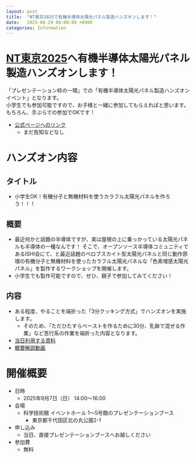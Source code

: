 ```yaml
---
layout: post
title:  "NT東京2025で有機半導体太陽光パネル製造ハンズオンします！"
date:   2025-08-29 00:00:00 +0900
categories: Information
---
```

# [NT東京2025](https://nt-tokyo.org/)へ有機半導体太陽光パネル製造ハンズオンします！
「プレゼンテーション枠の一環」での「有機半導体太陽光パネル製造ハンズオンイベント」となります。  
小学生でも参加可能ですので、お子様と一緒に参加してもらえればと思います。  
もちろん、手ぶらでの参加でOKです！  

- [公式ページへのリンク](https://nt-tokyo.org/)
    - まだ告知などなし


# ハンズオン内容
## タイトル
- 小学生OK！有機分子と無機材料を使うカラフル太陽光パネルを作ろう！！！
## 概要
- 最近何かと話題の半導体ですが、実は屋根の上に乗っかっている太陽光パネルも半導体の一種なんです！
そこで、オープンソース半導体コミュニティであるISHI会にて、と最近話題のペロブスカイト型太陽光パネルと同じ動作原理の有機分子と無機材料を使ったカラフル太陽光パネルな「色素増感太陽光パネル」を製作するワークショップを開催します。
- 小学生でも製作可能ですので、ぜひ、親子で参加してみてください！
## 内容
- ある程度、やることを端折った「3分クッキング方式」でハンズオンを実施します。
    - そのため、「ただひたすらペーストを作るために30分、乳鉢で混ぜる作業」など苦行系の作業を端折った内容となります。
- [当日利用する資料](https://ishi-kai.org/assets/presentation/event/202509/Dye-sensitized_solar_cells_V2.pdf)
- [概要解説動画](https://youtu.be/B_BENM9wfdA?si=A1lwTtHzRvtd7-Ef)


# 開催概要
- 日時 
    - 2025年9月7日（日） 14:00～16:00  
- 会場 
    - 科学技術館 イベントホール 1～5号館のプレゼンテーションブース
        - 東京都千代田区北の丸公園2-1
- 申し込み
    - 当日、直接プレゼンテーションブースへお越しください
- 参加費
    - 無料
